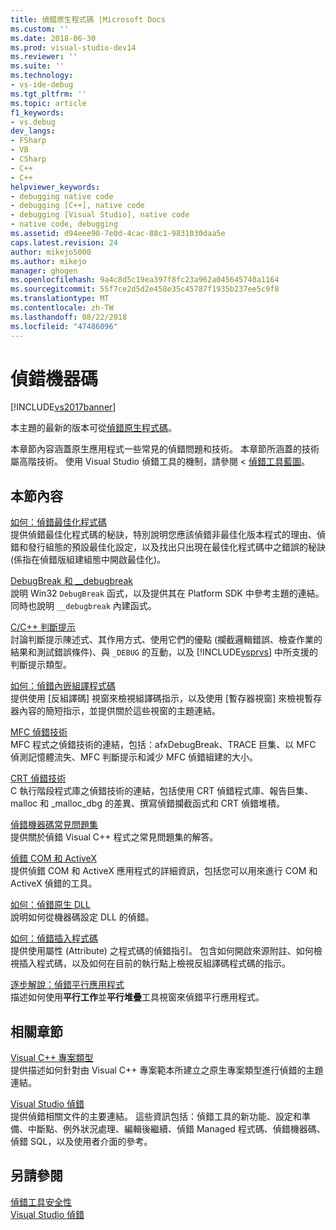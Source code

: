 ```yaml
---
title: 偵錯原生程式碼 |Microsoft Docs
ms.custom: ''
ms.date: 2018-06-30
ms.prod: visual-studio-dev14
ms.reviewer: ''
ms.suite: ''
ms.technology:
- vs-ide-debug
ms.tgt_pltfrm: ''
ms.topic: article
f1_keywords:
- vs.debug
dev_langs:
- FSharp
- VB
- CSharp
- C++
- C++
helpviewer_keywords:
- debugging native code
- debugging [C++], native code
- debugging [Visual Studio], native code
- native code, debugging
ms.assetid: d94eee90-7e0d-4cac-88c1-9831030daa5e
caps.latest.revision: 24
author: mikejo5000
ms.author: mikejo
manager: ghogen
ms.openlocfilehash: 9a4c8d5c19ea397f8fc23a962a045645740a1164
ms.sourcegitcommit: 55f7ce2d5d2e458e35c45787f1935b237ee5c9f8
ms.translationtype: MT
ms.contentlocale: zh-TW
ms.lasthandoff: 08/22/2018
ms.locfileid: "47486096"
---
```

# <a name="debugging-native-code"></a>偵錯機器碼
[!INCLUDE[vs2017banner](../includes/vs2017banner.md)]

本主題的最新的版本可從[偵錯原生程式碼](https://docs.microsoft.com/visualstudio/debugger/debugging-native-code)。  
  
本章節內容涵蓋原生應用程式一些常見的偵錯問題和技術。 本章節所涵蓋的技術屬高階技術。 使用 Visual Studio 偵錯工具的機制，請參閱 <<c0> [ 偵錯工具藍圖](../debugger/debugger-basics.md)。  
  
## <a name="in-this-section"></a>本節內容  
 [如何：偵錯最佳化程式碼](../debugger/how-to-debug-optimized-code.md)  
 提供偵錯最佳化程式碼的秘訣，特別說明您應該偵錯非最佳化版本程式的理由、偵錯和發行組態的預設最佳化設定，以及找出只出現在最佳化程式碼中之錯誤的秘訣 (係指在偵錯版組建組態中開啟最佳化)。  
  
 [DebugBreak 和 __debugbreak](../debugger/debugbreak-and-debugbreak.md)  
 說明 Win32 `DebugBreak` 函式，以及提供其在 Platform SDK 中參考主題的連結。 同時也說明 `__debugbreak` 內建函式。  
  
 [C/C++ 判斷提示](../debugger/c-cpp-assertions.md)  
 討論判斷提示陳述式、其作用方式、使用它們的優點 (攔截邏輯錯誤、檢查作業的結果和測試錯誤條件)、與 `_DEBUG` 的互動，以及 [!INCLUDE[vsprvs](../includes/vsprvs-md.md)] 中所支援的判斷提示類型。  
  
 [如何：偵錯內嵌組譯程式碼](../debugger/how-to-debug-inline-assembly-code.md)  
 提供使用 [反組譯碼] 視窗來檢視組譯碼指示，以及使用 [暫存器視窗] 來檢視暫存器內容的簡短指示，並提供關於這些視窗的主題連結。  
  
 [MFC 偵錯技術](../debugger/mfc-debugging-techniques.md)  
 MFC 程式之偵錯技術的連結，包括：afxDebugBreak、TRACE 巨集、以 MFC 偵測記憶體流失、MFC 判斷提示和減少 MFC 偵錯組建的大小。  
  
 [CRT 偵錯技術](../debugger/crt-debugging-techniques.md)  
 C 執行階段程式庫之偵錯技術的連結，包括使用 CRT 偵錯程式庫、報告巨集、malloc 和 _malloc_dbg 的差異、撰寫偵錯攔截函式和 CRT 偵錯堆積。  
  
 [偵錯機器碼常見問題集](../debugger/debugging-native-code-faqs.md)  
 提供關於偵錯 Visual C++ 程式之常見問題集的解答。  
  
 [偵錯 COM 和 ActiveX](../debugger/com-and-activex-debugging.md)  
 提供偵錯 COM 和 ActiveX 應用程式的詳細資訊，包括您可以用來進行 COM 和 ActiveX 偵錯的工具。  
  
 [如何：偵錯原生 DLL](../debugger/how-to-debug-native-dlls.md)  
 說明如何從機器碼設定 DLL 的偵錯。  
  
 [如何：偵錯插入程式碼](../debugger/how-to-debug-injected-code.md)  
 提供使用屬性 (Attribute) 之程式碼的偵錯指引。 包含如何開啟來源附註、如何檢視插入程式碼，以及如何在目前的執行點上檢視反組譯碼程式碼的指示。  
  
 [逐步解說：偵錯平行應用程式](../debugger/walkthrough-debugging-a-parallel-application.md)  
 描述如何使用**平行工作**並**平行堆疊**工具視窗來偵錯平行應用程式。  
  
## <a name="related-sections"></a>相關章節  
 [Visual C++ 專案類型](../debugger/debugging-preparation-visual-cpp-project-types.md)  
 提供描述如何針對由 Visual C++ 專案範本所建立之原生專案類型進行偵錯的主題連結。  
  
 [Visual Studio 偵錯](../debugger/debugging-in-visual-studio.md)  
 提供偵錯相關文件的主要連結。 這些資訊包括：偵錯工具的新功能、設定和準備、中斷點、例外狀況處理、編輯後繼續、偵錯 Managed 程式碼、偵錯機器碼、偵錯 SQL，以及使用者介面的參考。  
  
## <a name="see-also"></a>另請參閱  
 [偵錯工具安全性](../debugger/debugger-security.md)   
 [Visual Studio 偵錯](../debugger/debugging-in-visual-studio.md)



